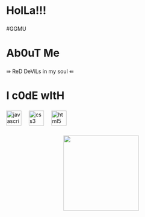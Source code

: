 <h1 align="left">HolLa!!!</h1>

###

<p align="left">#GGMU</p>

###

<h1 align="left">Ab0uT Me</h1>

###

<p align="left">⇛ ReD DeViLs in my soul ⇚</p>

###

<h1 align="left">I c0dE wItH</h1>

###

<div align="left">
  <img src="https://cdn.jsdelivr.net/gh/devicons/devicon/icons/javascript/javascript-original.svg" height="40" alt="javascript logo"  />
  <img width="12" />
  <img src="https://cdn.jsdelivr.net/gh/devicons/devicon/icons/css3/css3-original.svg" height="40" alt="css3 logo"  />
  <img width="12" />
  <img src="https://cdn.jsdelivr.net/gh/devicons/devicon/icons/html5/html5-original.svg" height="40" alt="html5 logo"  />
</div>

###

<div align="center">
  <img height="200" src="https://i.pinimg.com/564x/da/7a/38/da7a38dd4c27fac2eef745223e172a2c.jpg"  />
</div>

###
